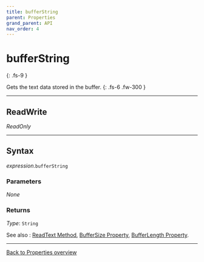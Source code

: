 ```yaml
---
title: bufferString
parent: Properties
grand_parent: API
nav_order: 4
---
```


# bufferString
{: .fs-9 }

Gets the text data stored in the buffer.
{: .fs-6 .fw-300 }

---

## ReadWrite

_ReadOnly_

---

## Syntax

*expression*.`bufferString`

### Parameters

_None_

### Returns

*Type*: `String`

See also
: [ReadText Method](https://ws-garcia.github.io/ECPTextStream/api/methods/readtext.html), [BufferSize Property](https://ws-garcia.github.io/ECPTextStream/api/properties/buffersize.html), [BufferLength Property](https://ws-garcia.github.io/ECPTextStream/api/properties/bufferlength.html).

---

[Back to Properties overview](https://ws-garcia.github.io/ECPTextStream/api/properties/)
